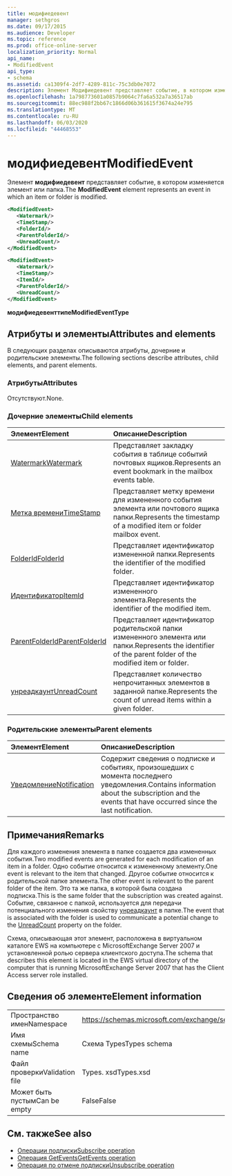 ```yaml
---
title: модифиедевент
manager: sethgros
ms.date: 09/17/2015
ms.audience: Developer
ms.topic: reference
ms.prod: office-online-server
localization_priority: Normal
api_name:
- ModifiedEvent
api_type:
- schema
ms.assetid: ca1309f4-2df7-4289-811c-75c3db0e7072
description: Элемент Модифиедевент представляет событие, в котором изменяется элемент или папка.
ms.openlocfilehash: 1a798773601a0857b9064c7fa6a532a7a36517ab
ms.sourcegitcommit: 88ec988f2bb67c1866d06b361615f3674a24e795
ms.translationtype: MT
ms.contentlocale: ru-RU
ms.lasthandoff: 06/03/2020
ms.locfileid: "44468553"
---
```

# <a name="modifiedevent"></a><span data-ttu-id="8a60a-103">модифиедевент</span><span class="sxs-lookup"><span data-stu-id="8a60a-103">ModifiedEvent</span></span>

<span data-ttu-id="8a60a-104">Элемент **модифиедевент** представляет событие, в котором изменяется элемент или папка.</span><span class="sxs-lookup"><span data-stu-id="8a60a-104">The **ModifiedEvent** element represents an event in which an item or folder is modified.</span></span> 
  
```xml
<ModifiedEvent>
   <Watermark/>
   <TimeStamp/>
   <FolderId/>
   <ParentFolderId/>
   <UnreadCount/>
</ModifiedEvent>
```

```xml
<ModifiedEvent>
   <Watermark/>
   <TimeStamp/>
   <ItemId/> 
   <ParentFolderId/>
   <UnreadCount/>
</ModifiedEvent>
```

<span data-ttu-id="8a60a-105">**модифиедевенттипе**</span><span class="sxs-lookup"><span data-stu-id="8a60a-105">**ModifiedEventType**</span></span>

## <a name="attributes-and-elements"></a><span data-ttu-id="8a60a-106">Атрибуты и элементы</span><span class="sxs-lookup"><span data-stu-id="8a60a-106">Attributes and elements</span></span>

<span data-ttu-id="8a60a-107">В следующих разделах описываются атрибуты, дочерние и родительские элементы.</span><span class="sxs-lookup"><span data-stu-id="8a60a-107">The following sections describe attributes, child elements, and parent elements.</span></span>
  
### <a name="attributes"></a><span data-ttu-id="8a60a-108">Атрибуты</span><span class="sxs-lookup"><span data-stu-id="8a60a-108">Attributes</span></span>

<span data-ttu-id="8a60a-109">Отсутствуют.</span><span class="sxs-lookup"><span data-stu-id="8a60a-109">None.</span></span>
  
### <a name="child-elements"></a><span data-ttu-id="8a60a-110">Дочерние элементы</span><span class="sxs-lookup"><span data-stu-id="8a60a-110">Child elements</span></span>

|<span data-ttu-id="8a60a-111">**Элемент**</span><span class="sxs-lookup"><span data-stu-id="8a60a-111">**Element**</span></span>|<span data-ttu-id="8a60a-112">**Описание**</span><span class="sxs-lookup"><span data-stu-id="8a60a-112">**Description**</span></span>|
|:-----|:-----|
|[<span data-ttu-id="8a60a-113">Watermark</span><span class="sxs-lookup"><span data-stu-id="8a60a-113">Watermark</span></span>](watermark.md) <br/> |<span data-ttu-id="8a60a-114">Представляет закладку события в таблице событий почтовых ящиков.</span><span class="sxs-lookup"><span data-stu-id="8a60a-114">Represents an event bookmark in the mailbox events table.</span></span>  <br/> |
|[<span data-ttu-id="8a60a-115">Метка времени</span><span class="sxs-lookup"><span data-stu-id="8a60a-115">TimeStamp</span></span>](timestamp.md) <br/> |<span data-ttu-id="8a60a-116">Представляет метку времени для измененного события элемента или почтового ящика папки.</span><span class="sxs-lookup"><span data-stu-id="8a60a-116">Represents the timestamp of a modified item or folder mailbox event.</span></span>  <br/> |
|[<span data-ttu-id="8a60a-117">FolderId</span><span class="sxs-lookup"><span data-stu-id="8a60a-117">FolderId</span></span>](folderid.md) <br/> |<span data-ttu-id="8a60a-118">Представляет идентификатор измененной папки.</span><span class="sxs-lookup"><span data-stu-id="8a60a-118">Represents the identifier of the modified folder.</span></span>  <br/> |
|[<span data-ttu-id="8a60a-119">Идентификатор</span><span class="sxs-lookup"><span data-stu-id="8a60a-119">ItemId</span></span>](itemid.md) <br/> |<span data-ttu-id="8a60a-120">Представляет идентификатор измененного элемента.</span><span class="sxs-lookup"><span data-stu-id="8a60a-120">Represents the identifier of the modified item.</span></span>  <br/> |
|[<span data-ttu-id="8a60a-121">ParentFolderId</span><span class="sxs-lookup"><span data-stu-id="8a60a-121">ParentFolderId</span></span>](parentfolderid.md) <br/> |<span data-ttu-id="8a60a-122">Представляет идентификатор родительской папки измененного элемента или папки.</span><span class="sxs-lookup"><span data-stu-id="8a60a-122">Represents the identifier of the parent folder of the modified item or folder.</span></span>  <br/> |
|[<span data-ttu-id="8a60a-123">унреадкаунт</span><span class="sxs-lookup"><span data-stu-id="8a60a-123">UnreadCount</span></span>](unreadcount.md) <br/> |<span data-ttu-id="8a60a-124">Представляет количество непрочитанных элементов в заданной папке.</span><span class="sxs-lookup"><span data-stu-id="8a60a-124">Represents the count of unread items within a given folder.</span></span>  <br/> |
   
### <a name="parent-elements"></a><span data-ttu-id="8a60a-125">Родительские элементы</span><span class="sxs-lookup"><span data-stu-id="8a60a-125">Parent elements</span></span>

|<span data-ttu-id="8a60a-126">**Элемент**</span><span class="sxs-lookup"><span data-stu-id="8a60a-126">**Element**</span></span>|<span data-ttu-id="8a60a-127">**Описание**</span><span class="sxs-lookup"><span data-stu-id="8a60a-127">**Description**</span></span>|
|:-----|:-----|
|[<span data-ttu-id="8a60a-128">Уведомление</span><span class="sxs-lookup"><span data-stu-id="8a60a-128">Notification</span></span>](notification-ex15websvcsotherref.md) <br/> |<span data-ttu-id="8a60a-129">Содержит сведения о подписке и событиях, произошедших с момента последнего уведомления.</span><span class="sxs-lookup"><span data-stu-id="8a60a-129">Contains information about the subscription and the events that have occurred since the last notification.</span></span>  <br/> |
   
## <a name="remarks"></a><span data-ttu-id="8a60a-130">Примечания</span><span class="sxs-lookup"><span data-stu-id="8a60a-130">Remarks</span></span>

<span data-ttu-id="8a60a-131">Для каждого изменения элемента в папке создается два измененных события.</span><span class="sxs-lookup"><span data-stu-id="8a60a-131">Two modified events are generated for each modification of an item in a folder.</span></span> <span data-ttu-id="8a60a-132">Одно событие относится к измененному элементу.</span><span class="sxs-lookup"><span data-stu-id="8a60a-132">One event is relevant to the item that changed.</span></span> <span data-ttu-id="8a60a-133">Другое событие относится к родительской папке элемента.</span><span class="sxs-lookup"><span data-stu-id="8a60a-133">The other event is relevant to the parent folder of the item.</span></span> <span data-ttu-id="8a60a-134">Это та же папка, в которой была создана подписка.</span><span class="sxs-lookup"><span data-stu-id="8a60a-134">This is the same folder that the subscription was created against.</span></span> <span data-ttu-id="8a60a-135">Событие, связанное с папкой, используется для передачи потенциального изменения свойству [унреадкаунт](unreadcount.md) в папке.</span><span class="sxs-lookup"><span data-stu-id="8a60a-135">The event that is associated with the folder is used to communicate a potential change to the [UnreadCount](unreadcount.md) property on the folder.</span></span> 
  
<span data-ttu-id="8a60a-136">Схема, описывающая этот элемент, расположена в виртуальном каталоге EWS на компьютере с MicrosoftExchange Server 2007 и установленной ролью сервера клиентского доступа.</span><span class="sxs-lookup"><span data-stu-id="8a60a-136">The schema that describes this element is located in the EWS virtual directory of the computer that is running MicrosoftExchange Server 2007 that has the Client Access server role installed.</span></span>
  
## <a name="element-information"></a><span data-ttu-id="8a60a-137">Сведения об элементе</span><span class="sxs-lookup"><span data-stu-id="8a60a-137">Element information</span></span>

|||
|:-----|:-----|
|<span data-ttu-id="8a60a-138">Пространство имен</span><span class="sxs-lookup"><span data-stu-id="8a60a-138">Namespace</span></span>  <br/> |https://schemas.microsoft.com/exchange/services/2006/types  <br/> |
|<span data-ttu-id="8a60a-139">Имя схемы</span><span class="sxs-lookup"><span data-stu-id="8a60a-139">Schema name</span></span>  <br/> |<span data-ttu-id="8a60a-140">Схема Types</span><span class="sxs-lookup"><span data-stu-id="8a60a-140">Types schema</span></span>  <br/> |
|<span data-ttu-id="8a60a-141">Файл проверки</span><span class="sxs-lookup"><span data-stu-id="8a60a-141">Validation file</span></span>  <br/> |<span data-ttu-id="8a60a-142">Types. xsd</span><span class="sxs-lookup"><span data-stu-id="8a60a-142">Types.xsd</span></span>  <br/> |
|<span data-ttu-id="8a60a-143">Может быть пустым</span><span class="sxs-lookup"><span data-stu-id="8a60a-143">Can be empty</span></span>  <br/> |<span data-ttu-id="8a60a-144">False</span><span class="sxs-lookup"><span data-stu-id="8a60a-144">False</span></span>  <br/> |
   
## <a name="see-also"></a><span data-ttu-id="8a60a-145">См. также</span><span class="sxs-lookup"><span data-stu-id="8a60a-145">See also</span></span>

- [<span data-ttu-id="8a60a-146">Операции подписки</span><span class="sxs-lookup"><span data-stu-id="8a60a-146">Subscribe operation</span></span>](subscribe-operation.md)  
- [<span data-ttu-id="8a60a-147">Операция GetEvents</span><span class="sxs-lookup"><span data-stu-id="8a60a-147">GetEvents operation</span></span>](getevents-operation.md)  
- [<span data-ttu-id="8a60a-148">Операция по отмене подписки</span><span class="sxs-lookup"><span data-stu-id="8a60a-148">Unsubscribe operation</span></span>](unsubscribe-operation.md)

